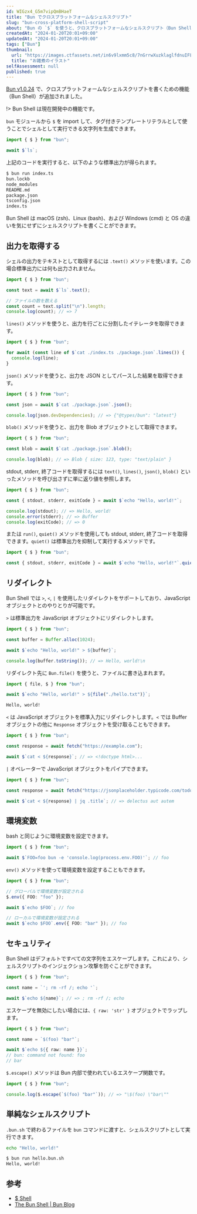 ```yaml
---
id: WIGzx4_G5m7vipQmBHaeT
title: "Bun でクロスプラットフォームなシェルスクリプト"
slug: "bun-cross-platform-shell-script"
about: "Bun の `$` を使うと、クロスプラットフォームなシェルスクリプト（Bun Shell）を書くことができます。Bun Shell は macOS (zsh)、Linux (bash)、および Windows (cmd) と OS の違いを気にせずにシェルスクリプトを書ける、JavaScript オブジェクトとのやりとりが可能であることが特徴です。"
createdAt: "2024-01-20T20:01+09:00"
updatedAt: "2024-01-20T20:01+09:00"
tags: ["Bun"]
thumbnail:
  url: "https://images.ctfassets.net/in6v9lxmm5c8/7nGrrwXuzklaglfdnuIFL0/fdc6513019150e05ddd8a9ff2a20f708/ozouni_shouyu_15837.png"
  title: "お雑煮のイラスト"
selfAssessment: null
published: true
---
```

[Bun v1.0.24](https://bun.sh/blog/bun-v1.0.24) で、クロスプラットフォームなシェルスクリプトを書くための機能（Bun Shell）が追加されました。

!> Bun Shell は現在開発中の機能です。

`bun` モジュールから `$` を import して、タグ付きテンプレートリテラルとして使うことでシェルとして実行できる文字列を生成できます。

```ts
import { $ } from "bun";

await $`ls`;
```

上記のコードを実行すると、以下のような標準出力が得られます。

```sh
$ bun run index.ts
bun.lockb
node_modules
README.md
package.json
tsconfig.json
index.ts
```

Bun Shell は macOS (zsh)、Linux (bash)、および Windows (cmd) と OS の違いを気にせずにシェルスクリプトを書くことができます。

## 出力を取得する

シェルの出力をテキストとして取得するには `.text()` メソッドを使います。この場合標準出力には何も出力されません。

```ts
import { $ } from "bun";

const text = await $`ls`.text();

// ファイルの数を数える
const count = text.split("\n").length;
console.log(count); // => 7
```

`lines()` メソッドを使うと、出力を行ごとに分割したイテレータを取得できます。

```ts
import { $ } from "bun";

for await (const line of $`cat ./index.ts ./package.json`.lines()) {
  console.log(line);
}
```

`json()` メソッドを使うと、出力を JSON としてパースした結果を取得できます。

```ts
import { $ } from "bun";

const json = await $`cat ./package.json`.json();

console.log(json.devDependencies); // => {"@types/bun": "latest"}
```

`blob()` メソッドを使うと、出力を Blob オブジェクトとして取得できます。

```ts
import { $ } from "bun";

const blob = await $`cat ./package.json`.blob();

console.log(blob); // => Blob { size: 123, type: "text/plain" }
```

stdout, stderr, 終了コードを取得するには `text()`, `lines()`, `json()`, `blob()` といったメソッドを呼び出さずに単に返り値を参照します。

```ts
import { $ } from "bun";

const { stdout, stderr, exitCode } = await $`echo "Hello, world!"`;

console.log(stdout); // => Hello, world!
console.error(stderr); // => Buffer
console.log(exitCode); // => 0
```

または `run()`, `quiet()` メソッドを使用しても stdout, stderr, 終了コードを取得できます。`quiet()` は標準出力を抑制して実行するメソッドです。

```ts
import { $ } from "bun";

const { stdout, stderr, exitCode } = await $`echo "Hello, world!"`.quiet(); // 標準出力には何も出力されない
```

## リダイレクト

Bun Shell では `>`, `<`, `|` を使用したリダイレクトをサポートしており、JavaScript オブジェクトとのやりとりが可能です。

`>` は標準出力を JavaScript オブジェクトにリダイレクトします。

```ts
import { $ } from "bun";

const buffer = Buffer.alloc(1024);

await $`echo "Hello, world!" > ${buffer}`;

console.log(buffer.toString()); // => Hello, world!\n
```

リダイレクト先に `Bun.file()` を使うと、ファイルに書き込まれます。

```ts
import { file, $ } from "bun";

await $`echo "Hello, world!" > ${file("./hello.txt")}`;
```

```txt:hello.txt
Hello, world!

```

`<` は JavaScript オブジェクトを標準入力にリダイレクトします。`<` では Buffer オブジェクトの他に `Response` オブジェクトを受け取ることもできます。

```ts
import { $ } from "bun";

const response = await fetch("https://example.com");

await $`cat < ${response}`; // => <!doctype html>...
```

`|` オペレーターで JavaScript オブジェクトをパイプできます。

```ts
import { $ } from "bun";

const response = await fetch("https://jsonplaceholder.typicode.com/todos/1");

await $`cat < ${response} | jq .title`; // => delectus aut autem
```

## 環境変数

bash と同じように環境変数を設定できます。

```ts
import { $ } from "bun";

await $`FOO=foo bun -e 'console.log(process.env.FOO)'`; // foo
```

`env()` メソッドを使って環境変数を設定することもできます。

```ts
import { $ } from "bun";

// グローバルで環境変数が設定される
$.env({ FOO: "foo" });

await $`echo $FOO`; // foo

// ローカルで環境変数が設定される
await $`echo $FOO`.env({ FOO: "bar" }); // foo
```

## セキュリティ

Bun Shell はデフォルトですべての文字列をエスケープします。これにより、シェルスクリプトのインジェクション攻撃を防ぐことができます。

```ts
import { $ } from "bun";

const name = `'; rm -rf /; echo '`;

await $`echo ${name}`; // => ; rm -rf /; echo
```

エスケープを無効にしたい場合には、`{ raw: 'str' }` オブジェクトでラップします。

```ts
import { $ } from "bun";

const name = `$(foo) "bar"`;

await $`echo ${{ raw: name }}`;
// bun: command not found: foo
// bar
```

`$.escape()` メソッドは Bun 内部で使われているエスケープ関数です。

```ts
import { $ } from "bun";

console.log($.escape(`$(foo) "bar"`)); // => "\$(foo) \"bar\""
```

## 単純なシェルスクリプト

`.bun.sh` で終わるファイルを `bun` コマンドに渡すと、シェルスクリプトとして実行できます。

```sh:hello.bun.sh
echo "Hello, world!"
```

```sh
$ bun run hello.bun.sh
Hello, world!
```

## 参考

- [$ Shell](https://bun.sh/docs/runtime/shell)
- [The Bun Shell | Bun Blog](https://bun.sh/blog/the-bun-shell)
